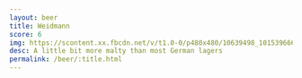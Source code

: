 ```yaml
---
layout: beer
title: Weidmann
score: 6
img: https://scontent.xx.fbcdn.net/v/t1.0-0/p480x480/10639498_10153966658918745_2502060406104500926_n.jpg?oh=d34cd5d5f6a1cf718117918f452840b4&oe=58906413
desc: A little bit more malty than most German lagers
permalink: /beer/:title.html
---
```


